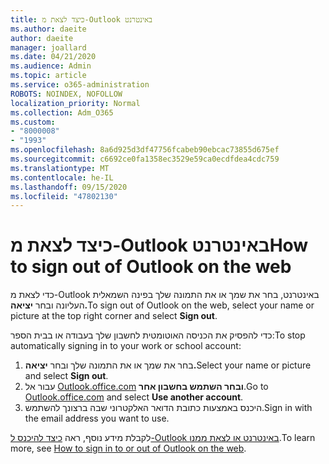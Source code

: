 ```yaml
---
title: כיצד לצאת מ-Outlook באינטרנט
ms.author: daeite
author: daeite
manager: joallard
ms.date: 04/21/2020
ms.audience: Admin
ms.topic: article
ms.service: o365-administration
ROBOTS: NOINDEX, NOFOLLOW
localization_priority: Normal
ms.collection: Adm_O365
ms.custom:
- "8000008"
- "1993"
ms.openlocfilehash: 8a6d925d3df47756fcabeb90ebcac73855d675ef
ms.sourcegitcommit: c6692ce0fa1358ec3529e59ca0ecdfdea4cdc759
ms.translationtype: MT
ms.contentlocale: he-IL
ms.lasthandoff: 09/15/2020
ms.locfileid: "47802130"
---
```

# <a name="how-to-sign-out-of-outlook-on-the-web"></a><span data-ttu-id="56f97-102">כיצד לצאת מ-Outlook באינטרנט</span><span class="sxs-lookup"><span data-stu-id="56f97-102">How to sign out of Outlook on the web</span></span>

<span data-ttu-id="56f97-103">כדי לצאת מ-Outlook באינטרנט, בחר את שמך או את התמונה שלך בפינה השמאלית העליונה ובחר **יציאה.**</span><span class="sxs-lookup"><span data-stu-id="56f97-103">To sign out of Outlook on the web, select your name or picture at the top right corner and select **Sign out**.</span></span>

<span data-ttu-id="56f97-104">כדי להפסיק את הכניסה האוטומטית לחשבון שלך בעבודה או בבית הספר:</span><span class="sxs-lookup"><span data-stu-id="56f97-104">To stop automatically signing in to your work or school account:</span></span>

1. <span data-ttu-id="56f97-105">בחר את שמך או את התמונה שלך ובחר **יציאה.**</span><span class="sxs-lookup"><span data-stu-id="56f97-105">Select your name or picture and select **Sign out**.</span></span>
1. <span data-ttu-id="56f97-106">עבור אל [Outlook.office.com](https://outlook.office.com/) **ובחר השתמש בחשבון אחר**.</span><span class="sxs-lookup"><span data-stu-id="56f97-106">Go to [Outlook.office.com](https://outlook.office.com/) and select **Use another account**.</span></span>
1. <span data-ttu-id="56f97-107">היכנס באמצעות כתובת הדואר האלקטרוני שבה ברצונך להשתמש.</span><span class="sxs-lookup"><span data-stu-id="56f97-107">Sign in with the email address you want to use.</span></span>

<span data-ttu-id="56f97-108">לקבלת מידע נוסף, ראה [כיצד להיכנס ל-Outlook באינטרנט או לצאת ממנו](https://support.office.com/article/763fab4d-0138-4814-b450-37fc286bcb79).</span><span class="sxs-lookup"><span data-stu-id="56f97-108">To learn more, see [How to sign in to or out of Outlook on the web](https://support.office.com/article/763fab4d-0138-4814-b450-37fc286bcb79).</span></span>